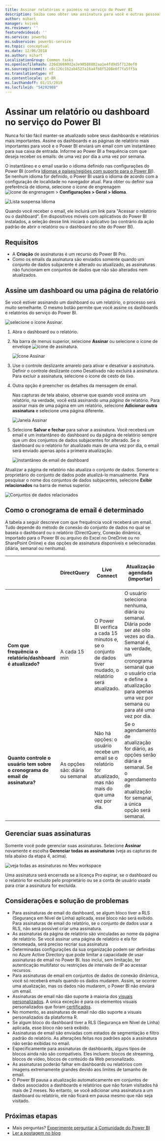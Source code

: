 ```yaml
---
title: Assinar relatórios e painéis no serviço do Power BI
description: Saiba como obter uma assinatura para você e outras pessoas de um instantâneo de um relatório e um dashboard do Power BI.
author: mihart
manager: kvivek
ms.reviewer: ''
featuredvideoid: ''
ms.service: powerbi
ms.subservice: powerbi-service
ms.topic: conceptual
ms.date: 12/06/2018
ms.author: mihart
LocalizationGroup: Common tasks
ms.openlocfilehash: 226d36690d2e3e98588802aa1e4fd9d5f7128ef0
ms.sourcegitcommit: c8c126c1b2ab4527a16a4fb8f5208e0f7fa5ff5a
ms.translationtype: HT
ms.contentlocale: pt-BR
ms.lasthandoff: 01/15/2019
ms.locfileid: "54292988"
---
```

# <a name="subscribe-to-a-report-or-dashboard-in-power-bi-service"></a>Assinar um relatório ou dashboard no serviço do Power BI 
Nunca foi tão fácil manter-se atualizado sobre seus dashboards e relatórios mais importantes. Assine os dashboards e as páginas de relatório mais importantes para você e o Power BI enviará um email com um instantâneo para sua caixa de entrada. Informe ao Power BI a frequência com que deseja receber os emails: de uma vez por dia a uma vez por semana. 

O instantâneo e o email usarão o idioma definido nas configurações do Power BI (confira [Idiomas e países/regiões com suporte para o Power BI](../supported-languages-countries-regions.md)). Se nenhum idioma for definido, o Power BI usará o idioma de acordo com a configuração de localidade no navegador atual. Para obter ou definir sua preferência de idioma, selecione o ícone de engrenagem ![ícone de engrenagem](./media/end-user-subscribe/power-bi-settings-icon.png) > **Configurações > Geral > Idioma**. 

![Lista suspensa Idioma](./media/end-user-subscribe/power-bi-language.png)

Quando você receber o email, ele incluirá um link para "Acessar o relatório ou o dashboard". Em dispositivos móveis com aplicativos do Power BI instalados, a seleção desse link iniciará o aplicativo (ao contrário da ação padrão de abrir o relatório ou o dashboard no site do Power BI).


## <a name="requirements"></a>Requisitos
- A **Criação** de assinaturas é um recurso do Power BI Pro. 
- Como os emails da assinatura são enviados somente quando um conjunto de dados subjacente é alterado ou atualizado, as assinaturas não funcionam em conjuntos de dados que não são alterados nem atualizados.

## <a name="subscribe-to-a-dashboard-or-a-report-page"></a>Assine um dashboard ou uma página de relatório
Se você estiver assinando um dashboard ou um relatório, o processo será muito semelhante. O mesmo botão permite que você assine os dashboards e relatórios do serviço do Power BI.
 
![selecione o ícone Assinar](./media/end-user-subscribe/power-bi-subscribe-orientation.png).

1. Abra o dashboard ou o relatório.
2. Na barra de menus superior, selecione **Assinar** ou selecione o ícone de envelope ![ícone de assinatura](./media/end-user-subscribe/power-bi-icon-envelope.png).
   
   ![Ícone Assinar](./media/end-user-subscribe/power-bi-subscribe-icon.png)

3. Use o controle deslizante amarelo para ativar e desativar a assinatura.  Definir o controle deslizante como Desativado não excluirá a assinatura. Para excluir a assinatura, selecione o ícone de cesto de lixo.

4. Outra opção é preencher os detalhes da mensagem de email. 

    Nas capturas de tela abaixo, observe que quando você assina um relatório, na verdade, você está assinando uma *página* de relatório.  Para assinar mais de uma página em um relatório, selecione **Adicionar outra assinatura** e selecione uma página diferente. 
      
   ![Janela Assinar](./media/end-user-subscribe/power-bi-emails.png)

5. Selecione **Salvar e fechar** para salvar a assinatura. Você receberá um email e um instantâneo do dashboard ou da página de relatório sempre que um dos conjuntos de dados subjacentes for alterado. Se o dashboard ou o relatório for atualizado mais de uma vez por dia, o email será enviado apenas após a primeira atualização.  
   
   ![instantâneo de email de dashboard](./media/end-user-subscribe/power-bi-dashboard-email-new.jpg)
   
Atualizar a página de relatório não atualiza o conjunto de dados. Somente o proprietário do conjunto de dados pode atualizá-lo manualmente. Para pesquisar o nome dos conjuntos de dados subjacentes, selecione **Exibir relacionados** na barra de menus superior.
   
![Conjuntos de dados relacionados](./media/end-user-subscribe/power-bi-view-related-screen.png)

## <a name="how-the-email-schedule-is-determined"></a>Como o cronograma de email é determinado
A tabela a seguir descreve com que frequência você receberá um email. Tudo depende do método de conexão do conjunto de dados no qual se baseia o dashboard ou o relatório (DirectQuery, Conexão dinâmica, importado para o Power BI ou arquivo do Excel no OneDrive ou no SharePoint Online) e das opções de assinatura disponíveis e selecionadas (diária, semanal ou nenhuma).

|  | **DirectQuery** | **Live Connect** | **Atualização agendada (importar)** | **Arquivo do Excel no OneDrive /SharePoint Online** |
| --- | --- | --- | --- | --- |
| **Com que frequência o relatório/dashboard é atualizado?** |A cada 15 min |O Power BI verifica a cada 15 minutos e, se o conjunto de dados tiver mudado, o relatório será atualizado. |O usuário seleciona nenhuma, diária ou semanal. Diária pode ser até oito vezes ao dia. Semanal é, na verdade, um cronograma semanal que o usuário cria e define a atualização para apenas uma vez por semana ou para até uma vez por dia. |Uma vez a cada hora |
| **Quanto controle o usuário tem sobre o cronograma do email de assinatura?** |As opções são: diária ou semanal |Não há opções: o usuário recebe um email se o relatório for atualizado, mas não mais do que uma vez por dia. |Se o agendamento de atualização for diário, as opções serão diária e semanal.  Se o agendamento de atualização for semanal, a única opção será semanal. |Não há opções: usuário recebe um email sempre que o conjunto de dados for atualizado, mas não mais do que uma vez por dia. |

## <a name="manage-your-subscriptions"></a>Gerenciar suas assinaturas
Somente você pode gerenciar suas assinaturas. Selecione **Assinar** novamente e escolha **Gerenciar todas as assinaturas** (veja as capturas de tela abaixo da etapa 4, acima). 

![veja todas as assinaturas no Meu workspace](./media/end-user-subscribe/power-bi-subscriptions.png)

Uma assinatura será encerrada se a licença Pro expirar, se o dashboard ou o relatório for excluído pelo proprietário ou se a conta de usuário usada para criar a assinatura for excluída.

## <a name="considerations-and-troubleshooting"></a>Considerações e solução de problemas
* Para assinaturas de email do dashboard, se algum bloco tiver a RLS (Segurança em Nível de Linha) aplicada, esse bloco não será exibido.  Para assinaturas de email do relatório, se o conjunto de dados usar a RLS, não será possível criar uma assinatura.
* As assinaturas da página de relatório são vinculadas ao nome da página de relatório. Se você assinar uma página de relatório e ela for renomeada, será preciso recriar sua assinatura
* Determinadas configurações da sua organização podem ser definidas no Azure Active Directory que pode limitar a capacidade de usar assinaturas de email no Power BI.  Isso inclui, sem limitação, ter autenticação multifator ou restrições de intervalo de IP ao acessar recursos.
* Para assinaturas de email em conjuntos de dados de conexão dinâmica, você só receberá emails quando os dados mudarem. Assim, se ocorrer uma atualização, mas os dados não mudarem, o Power BI não enviará um email.
* Assinaturas de email não dão suporte à maioria dos [visuais personalizados](../power-bi-custom-visuals.md).  A única exceção é para os elementos visuais personalizados que foram [certificados](../power-bi-custom-visuals-certified.md).  
* No momento, as assinaturas de email não dão suporte a visuais personalizados da plataforma R.  
* Se algum bloco do dashboard tiver a RLS (Segurança em Nível de Linha) aplicada, esse bloco não será exibido.
* Assinaturas de email são enviadas com estados de segmentação e filtro padrão do relatório. As alterações feitas nos padrões após a assinatura não serão exibidas no email.    
* Especificamente para assinaturas de dashboards, alguns tipos de blocos ainda não são compatíveis.  Eles incluem: blocos de streaming, blocos de vídeo, blocos de conteúdo da Web personalizado.     
* As assinaturas poderão falhar em dashboards ou relatórios com imagens extremamente grandes devido aos limites de tamanho de email.    
* O Power BI pausa a atualização automaticamente em conjuntos de dados associados a dashboards e relatórios que não foram visitados há mais de 2 meses.  No entanto, se você adicionar uma assinatura a um dashboard ou relatório, ele não ficará em pausa mesmo que não seja visitado.    

## <a name="next-steps"></a>Próximas etapas
* Mais perguntas? [Experimente perguntar à Comunidade do Power BI](http://community.powerbi.com/)    
* [Ler a postagem no blog](https://powerbi.microsoft.com/blog/introducing-dashboard-email-subscriptions-a-360-degree-view-of-your-business-in-your-inbox-every-day/)

